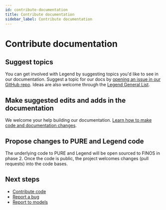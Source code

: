 ```yaml
---
id: contribute-documentation
title: Contribute documentation
sidebar_label: Contribute documentation
---
```


# Contribute documentation

## Suggest topics

You can get involved with Legend by suggesting topics you'd like to see in our documentation. Suggest a topic for our docs by [opening an issue in our GitHub repo](https://github.com/finos/legend/issues/new/choose). Ideas are also welcome through the [Legend General List](mailto:Legend@finos.org).

## Make suggested edits and adds in the documentation

We welcome your help building our documentation. [Learn how to make code and documentation changes](contribute-code.md).

## Propose changes to PURE and Legend code

The underlying code to PURE and Legend will be open sourced to FINOS in phase 2. Once the code is public, the project welcomes changes (pull requests) into the code bases.

## Next steps

- [Contribute code](contribute-code.md)
- [Report a bug](report-bug.md)
- [Report to models](contribute-to-models.md)
